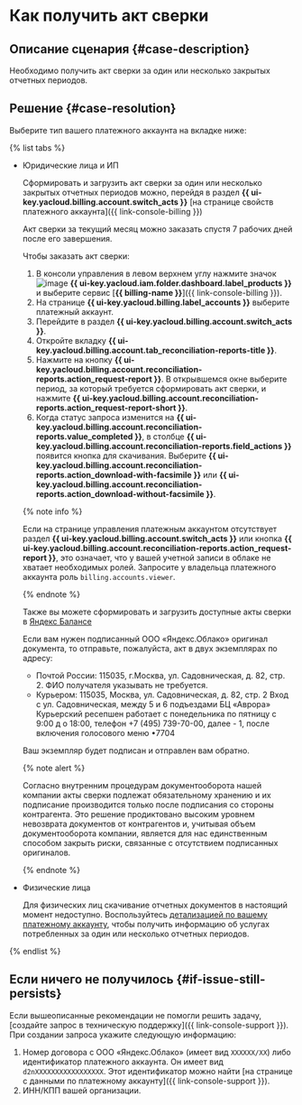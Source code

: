 # Как получить акт сверки


## Описание сценария {#case-description}

Необходимо получить акт сверки за один или несколько закрытых отчетных периодов.

## Решение {#case-resolution}

Выберите тип вашего платежного аккаунта на вкладке ниже:

{% list tabs %}

- Юридические лица и ИП

    Сформировать и загрузить акт сверки за один или несколько закрытых отчетных периодов можно, перейдя в раздел **{{ ui-key.yacloud.billing.account.switch_acts }}** [на странице свойств платежного аккаунта]({{ link-console-billing }})

    Акт сверки за текущий месяц можно заказать спустя 7 рабочих дней после его завершения.

    Чтобы заказать акт сверки:
    1. В консоли управления в левом верхнем углу нажмите значок ![image](../../../_assets/main-menu.svg) **{{ ui-key.yacloud.iam.folder.dashboard.label_products }}** и выберите сервис [**{{ billing-name }}**]({{ link-console-billing }}).
    2. На странице **{{ ui-key.yacloud.billing.label_accounts }}** выберите платежный аккаунт.
    3. Перейдите в раздел **{{ ui-key.yacloud.billing.account.switch_acts }}**.
    4. Откройте вкладку **{{ ui-key.yacloud.billing.account.tab_reconciliation-reports-title }}**.
    5. Нажмите на кнопку **{{ ui-key.yacloud.billing.account.reconciliation-reports.action_request-report }}**. В открывшемся окне выберите период, за который требуется сформировать акт сверки, и нажмите **{{ ui-key.yacloud.billing.account.reconciliation-reports.action_request-report-short }}**.
    6. Когда статус запроса изменится на **{{ ui-key.yacloud.billing.account.reconciliation-reports.value_completed }}**, в столбце **{{ ui-key.yacloud.billing.account.reconciliation-reports.field_actions }}** появится кнопка для скачивания. Выберите **{{ ui-key.yacloud.billing.account.reconciliation-reports.action_download-with-facsimile }}** или **{{ ui-key.yacloud.billing.account.reconciliation-reports.action_download-without-facsimile }}**.

    {% note info %}

    Если на странице управления платежным аккаунтом отсутствует раздел **{{ ui-key.yacloud.billing.account.switch_acts }}** или кнопка **{{ ui-key.yacloud.billing.account.reconciliation-reports.action_request-report }}**, это означает, что у вашей учетной записи в облаке не хватает необходимых ролей.
    Запросите у владельца платежного аккаунта роль `billing.accounts.viewer`.

    {% endnote %}

    Также вы можете сформировать и загрузить доступные акты сверки в [Яндекс Балансе](https://balance.yandex.ru/reconciliations.xml)

    Если вам нужен подписанный ООО «Яндекс.Облако» оригинал документа, то отправьте, пожалуйста, акт в двух экземплярах по адресу:

    
    * Почтой России: 115035, г.Москва, ул. Садовническая, д. 82, стр. 2. ФИО получателя указывать не требуется.
    * Курьером: 115035, Москва, ул. Садовническая, д. 82, стр. 2
    Вход с ул. Садовническая, между 5 и 6 подъездами БЦ «Аврора» Курьерский ресепшен работает с понедельника по пятницу с 9:00 д о 18:00,
    телефон +7 (495) 739-70-00, далее - 1, после включения голосового меню •7704



    Ваш экземпляр будет подписан и отправлен вам обратно.

    {% note alert %}

    Согласно внутренним процедурам документооборота нашей компании акты сверки подлежат обязательному хранению и их подписание производится только после подписания со стороны контрагента. Это решение продиктовано высоким уровнем невозврата документов от контрагентов и, учитывая объем документооборота компании, является для нас единственным способом закрыть риски, связанные с отсутствием подписанных оригиналов.

    {% endnote %}

- Физические лица

    Для физических лиц скачивание отчетных документов в настоящий момент недоступно.
    Воспользуйтесь [детализацией по вашему платежному аккаунту](../../../billing/operations/check-charges.md), чтобы получить информацию об услугах потребленных за один или несколько отчетных периодов.

{% endlist %}

## Если ничего не получилось {#if-issue-still-persists}

Если вышеописанные рекомендации не помогли решить задачу, [создайте запрос в техническую поддержку]({{ link-console-support }}).
При создании запроса укажите следующую информацию:

1. Номер договора с ООО «Яндекс.Облако» (имеет вид `ХХХХХХ/ХХ`) либо идентификатор платежного аккаунта.  Он имеет вид `d2nXXXXXXXXXXXXXXXXX`. Этот идентификатор можно найти [на странице с данными по платежному аккаунту]({{ link-console-support }}).
2. ИНН/КПП вашей организации.
